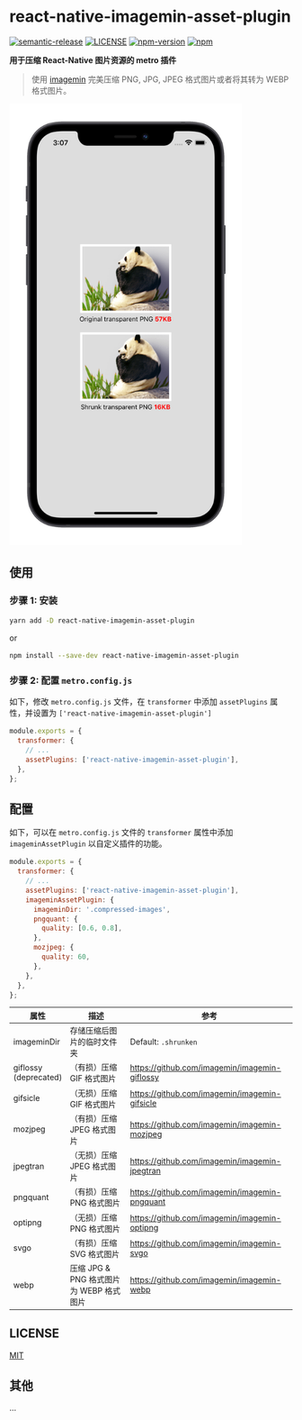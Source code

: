 # react-native-imagemin-asset-plugin

[![semantic-release](https://img.shields.io/badge/%20%20%F0%9F%93%A6%F0%9F%9A%80-semantic--release-e10079.svg)](https://github.com/semantic-release/semantic-release)
[![LICENSE](https://img.shields.io/badge/license-MIT-blue)](./LICENSE)
[![npm-version](https://img.shields.io/npm/v/react-native-imagemin-asset-plugin)](https://www.npmjs.com/package/react-native-imagemin-asset-plugin)
[![npm](https://img.shields.io/npm/dm/react-native-imagemin-asset-plugin.svg)](https://www.npmjs.com/package/react-native-imagemin-asset-plugin)

**用于压缩 React-Native 图片资源的 metro 插件**

> 使用 [imagemin](https://github.com/imagemin/imagemin) 完美压缩 PNG, JPG, JPEG 格式图片或者将其转为 WEBP 格式图片。

<img width="414px" src="https://github.com/iChengbo/react-native-imagemin-asset-plugin/blob/master/example.png?raw=true" alt="example" />

## 使用

### 步骤 1: 安装

```sh
yarn add -D react-native-imagemin-asset-plugin
```

or

```sh
npm install --save-dev react-native-imagemin-asset-plugin
```

### 步骤 2: 配置 `metro.config.js`

如下，修改 `metro.config.js` 文件，在 `transformer` 中添加 `assetPlugins` 属性，并设置为 `['react-native-imagemin-asset-plugin']`

```js
module.exports = {
  transformer: {
    // ...
    assetPlugins: ['react-native-imagemin-asset-plugin'],
  },
};
```

## 配置

如下，可以在 `metro.config.js` 文件的 `transformer` 属性中添加 `imageminAssetPlugin` 以自定义插件的功能。


```js
module.exports = {
  transformer: {
    // ...
    assetPlugins: ['react-native-imagemin-asset-plugin'],
    imageminAssetPlugin: {
      imageminDir: '.compressed-images',
      pngquant: {
        quality: [0.6, 0.8],
      },
      mozjpeg: {
        quality: 60,
      },
    },
  },
};
```

| 属性      | 描述                                   | 参考                                                    |
| ----------- | --------------------------------------------- | ------------------------------------------------------------ |
| imageminDir | 存储压缩后图片的临时文件夹 | Default: `.shrunken` |
| giflossy<br />(deprecated) | （有损）压缩 GIF 格式图片                       | https://github.com/imagemin/imagemin-giflossy |
| gifsicle | （无损）压缩 GIF 格式图片                     | https://github.com/imagemin/imagemin-gifsicle |
| mozjpeg     | （有损）压缩 JPEG 格式图片                    | https://github.com/imagemin/imagemin-mozjpeg  |
| jpegtran    | （无损）压缩 JPEG 格式图片                    | https://github.com/imagemin/imagemin-jpegtran |
| pngquant    | （有损）压缩 PNG 格式图片                     | https://github.com/imagemin/imagemin-pngquant |
| optipng     | （无损）压缩 PNG 格式图片                     | https://github.com/imagemin/imagemin-optipng  |
| svgo | （有损）压缩 SVG 格式图片                     | https://github.com/imagemin/imagemin-svgo     |
| webp<br /> | 压缩 JPG & PNG 格式图片 为 WEBP 格式图片  | https://github.com/imagemin/imagemin-webp     |


## LICENSE

[MIT](./LICENSE)

## 其他 

...
